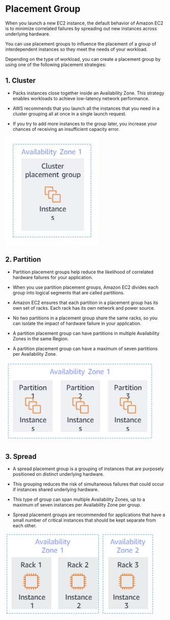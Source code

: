 # Placement Group

When you launch a new EC2 instance, the default behavior of Amazon EC2 is to minimize correlated failures by spreading out new instances across underlying hardware.

You can use placement groups to influence the placement of a group of interdependent instances so they meet the needs of your workload.

Depending on the type of workload, you can create a placement group by using one of the following placement strategies:

## 1. Cluster

- Packs instances close together inside an Availability Zone. This strategy enables workloads to achieve low-latency network performance.

- AWS recommends that you launch all the instances that you need in a cluster grouping all at once in a single launch request.

- If you try to add more instances to the group later, you increase your chances of receiving an insufficient capacity error.

![Cluster Placement Strategy](./images/cluster-ps.png)

## 2. Partition

- Partition placement groups help reduce the likelihood of correlated hardware failures for your application.

- When you use partition placement groups, Amazon EC2 divides each group into logical segments that are called partitions.

- Amazon EC2 ensures that each partition in a placement group has its own set of racks. Each rack has its own network and power source.

- No two partitions in a placement group share the same racks, so you can isolate the impact of
  hardware failure in your application.

- A partition placement group can have partitions in multiple Availability Zones in the same Region.

- A partition placement group can have a maximum of seven partitions per Availability Zone.

![Partition Placement Strategy](./images/partition-ps.png)

## 3. Spread

- A spread placement group is a grouping of instances that are purposely positioned on distinct underlying hardware.

- This grouping reduces the risk of simultaneous failures that could occur if instances shared underlying hardware.

- This type of group can span multiple Availability Zones, up to a maximum of seven instances per Availability Zone per group.

- Spread placement groups are recommended for applications that have a small number of critical instances that should be kept separate from each other.

![Cluster Placement Strategy](./images/spread-ps.png)
